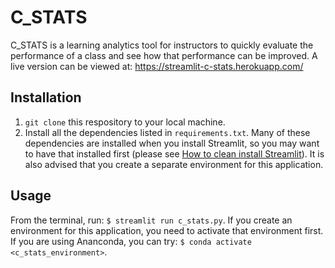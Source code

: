 # C_STATS

C_STATS is a learning analytics tool for instructors to quickly evaluate the performance of a class and see how that performance can be improved.
A live version can be viewed at: https://streamlit-c-stats.herokuapp.com/

## Installation

1. ```git clone``` this respository to your local machine.
2. Install all the dependencies listed in ```requirements.txt```. Many of these dependencies are installed when you install Streamlit, 
so you may want to have that installed first (please see [How to clean install Streamlit](https://docs.streamlit.io/en/stable/troubleshooting/clean-install.html)). 
It is also advised that you create a separate environment for this application.  

## Usage

From the terminal, run: ```$ streamlit run c_stats.py```. If you create an environment for this application, you need to activate that environment first. 
If you are using Ananconda, you can try: ```$ conda activate <c_stats_environment>```.
